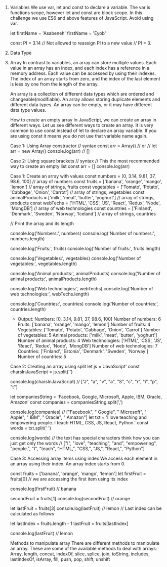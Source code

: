 1. Variables
   We use var, let and const to declare a variable.
   The var is functions scope, however let and const are block scope.
   In this challenge we use ES6 and above features of JavaScript. Avoid using var.

   let firstName = 'Asabeneh'
   firstName = 'Eyob'

   const PI = 3.14 // Not allowed to reassign PI to a new value
   // PI = 3.

2. Data Type

3. Array
   In contrast to variables, an array can store multiple values.
   Each value in an array has an index, and each index has a reference in a memory address.
   Each value can be accessed by using their indexes.
   The index of an array starts from zero, and the index of the last element
   is less by one from the length of the array.

   An array is a collection of different data types which are ordered and changeable(modifiable).
   An array allows storing duplicate elements and different data types.
   An array can be empty, or it may have different data type values.

   How to create an empty array
   In JavaScript, we can create an array in different ways.
   Let us see different ways to create an array.
   It is very common to use const instead of let to declare an array variable.
   If you are using const it means you do not use that variable name again.

   Case 1: Using Array constructor
   // syntax
   const arr = Array()
   // or
   // let arr = new Array()
   console.log(arr) // []

   Case 2: Using square brackets
   // syntax
   // This the most recommended way to create an empty list
   const arr = []
   console.log(arr)

   Case 1: Create an array with values
   const numbers = [0, 3.14, 9.81, 37, 98.6, 100] // array of numbers
   const fruits = ['banana', 'orange', 'mango', 'lemon'] // array of strings, fruits
   const vegetables = ['Tomato', 'Potato', 'Cabbage', 'Onion', 'Carrot'] // array of strings, vegetables
   const animalProducts = ['milk', 'meat', 'butter', 'yoghurt'] // array of strings, products
   const webTechs = ['HTML', 'CSS', 'JS', 'React', 'Redux', 'Node', 'MongDB'] // array of web technologies
   const countries = ['Finland', 'Denmark', 'Sweden', 'Norway', 'Iceland'] // array of strings, countries

   // Print the array and its length

   console.log('Numbers:', numbers)
   console.log('Number of numbers:', numbers.length)

   console.log('Fruits:', fruits)
   console.log('Number of fruits:', fruits.length)

   console.log('Vegetables:', vegetables)
   console.log('Number of vegetables:', vegetables.length)

   console.log('Animal products:', animalProducts)
   console.log('Number of animal products:', animalProducts.length)

   console.log('Web technologies:', webTechs)
   console.log('Number of web technologies:', webTechs.length)

   console.log('Countries:', countries)
   console.log('Number of countries:', countries.length)

   - Output:
     Numbers: [0, 3.14, 9.81, 37, 98.6, 100]
     Number of numbers: 6
     Fruits: ['banana', 'orange', 'mango', 'lemon']
     Number of fruits: 4
     Vegetables: ['Tomato', 'Potato', 'Cabbage', 'Onion', 'Carrot']
     Number of vegetables: 5
     Animal products: ['milk', 'meat', 'butter', 'yoghurt']
     Number of animal products: 4
     Web technologies: ['HTML', 'CSS', 'JS', 'React', 'Redux', 'Node', 'MongDB']
     Number of web technologies: 7
     Countries: ['Finland', 'Estonia', 'Denmark', 'Sweden', 'Norway']
     Number of countries: 5

   Case 2: Creating an array using split
   let js = 'JavaScript'
   const charsInJavaScript = js.split('')

   console.log(charsInJavaScript) // ["J", "a", "v", "a", "S", "c", "r", "i", "p", "t"]

   let companiesString = 'Facebook, Google, Microsoft, Apple, IBM, Oracle, Amazon'
   const companies = companiesString.split(',')

   console.log(companies) // ["Facebook", " Google", " Microsoft", " Apple", " IBM", " Oracle", " Amazon"]
   let txt =
   'I love teaching and empowering people. I teach HTML, CSS, JS, React, Python.'
   const words = txt.split(' ')

   console.log(words)
   // the text has special characters think how you can just get only the words
   // ["I", "love", "teaching", "and", "empowering", "people.", "I", "teach", "HTML,", "CSS,", "JS,", "React,", "Python"]

   Case 3: Accessing array items using index
   We access each element in an array using their index.
   An array index starts from 0.

   const fruits = ['banana', 'orange', 'mango', 'lemon']
   let firstFruit = fruits[0] // we are accessing the first item using its index

   console.log(firstFruit) // banana

   secondFruit = fruits[1]
   console.log(secondFruit) // orange

   let lastFruit = fruits[3]
   console.log(lastFruit) // lemon
   // Last index can be calculated as follows

   let lastIndex = fruits.length - 1
   lastFruit = fruits[lastIndex]

   console.log(lastFruit) // lemon

   Methods to manipulate array
   There are different methods to manipulate an array.
   These are some of the available methods to deal with arrays:
   Array, length, concat, indexOf, slice, splice, join, toString,
   includes, lastIndexOf, isArray, fill, push, pop, shift, unshift
